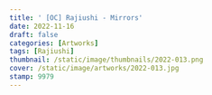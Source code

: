 ```yaml
---
title: ' [OC] Rajiushi - Mirrors'
date: 2022-11-16
draft: false
categories: [Artworks]
tags: [Rajiushi]
thumbnail: /static/image/thumbnails/2022-013.png
cover: /static/image/artworks/2022-013.jpg
stamp: 9979
---
```


